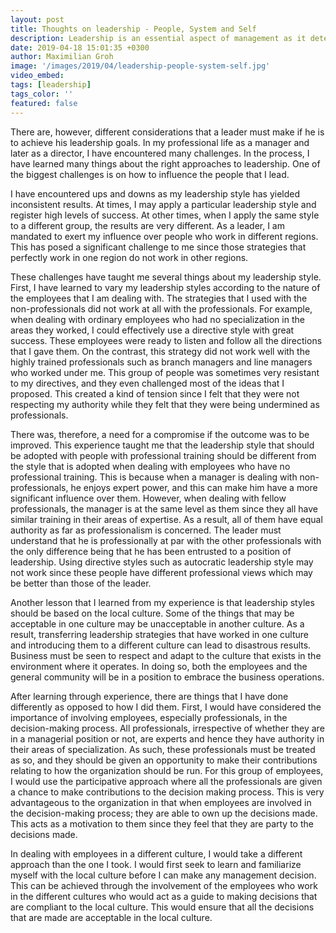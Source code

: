 ```yaml
---
layout: post
title: Thoughts on leadership - People, System and Self
description: Leadership is an essential aspect of management as it determines the extent to which the organization is to achieve its objectives.
date: 2019-04-18 15:01:35 +0300
author: Maximilian Groh
image: '/images/2019/04/leadership-people-system-self.jpg'
video_embed:
tags: [leadership]
tags_color: ''
featured: false
---
```

 There are, however, different considerations that a leader must make if he is to achieve his leadership goals. In my professional life as a manager and later as a director, I have encountered many challenges. In the process, I have learned many things about the right approaches to leadership. One of the biggest challenges is on how to influence the people that I lead. 

I have encountered ups and downs as my leadership style has yielded inconsistent results. At times, I may apply a particular leadership style and register high levels of success. At other times, when I apply the same style to a different group, the results are very different. As a leader, I am mandated to exert my influence over people who work in different regions. This has posed a significant challenge to me since those strategies that perfectly work in one region do not work in other regions.

These challenges have taught me several things about my leadership style. First, I have learned to vary my leadership styles according to the nature of the employees that I am dealing with. The strategies that I used with the non-professionals did not work at all with the professionals. For example, when dealing with ordinary employees who had no specialization in the areas they worked, I could effectively use a directive style with great success. These employees were ready to listen and follow all the directions that I gave them. On the contrast, this strategy did not work well with the highly trained professionals such as branch managers and line managers who worked under me. This group of people was sometimes very resistant to my directives, and they even challenged most of the ideas that I proposed. This created a kind of tension since I felt that they were not respecting my authority while they felt that they were being undermined as professionals.

There was, therefore, a need for a compromise if the outcome was to be improved. This experience taught me that the leadership style that should be adopted with people with professional training should be different from the style that is adopted when dealing with employees who have no professional training. This is because when a manager is dealing with non-professionals, he enjoys expert power, and this can make him have a more significant influence over them. However, when dealing with fellow professionals, the manager is at the same level as them since they all have similar training in their areas of expertise. As a result, all of them have equal authority as far as professionalism is concerned. The leader must understand that he is professionally at par with the other professionals with the only difference being that he has been entrusted to a position of leadership. Using directive styles such as autocratic leadership style may not work since these people have different professional views which may be better than those of the leader.

Another lesson that I learned from my experience is that leadership styles should be based on the local culture. Some of the things that may be acceptable in one culture may be unacceptable in another culture. As a result, transferring leadership strategies that have worked in one culture and introducing them to a different culture can lead to disastrous results. Business must be seen to respect and adapt to the culture that exists in the environment where it operates. In doing so, both the employees and the general community will be in a position to embrace the business operations.

After learning through experience, there are things that I have done differently as opposed to how I did them. First, I would have considered the importance of involving employees, especially professionals, in the decision-making process. All professionals, irrespective of whether they are in a managerial position or not, are experts and hence they have authority in their areas of specialization. As such, these professionals must be treated as so, and they should be given an opportunity to make their contributions relating to how the organization should be run. For this group of employees, I would use the participative approach where all the professionals are given a chance to make contributions to the decision making process. This is very advantageous to the organization in that when employees are involved in the decision-making process; they are able to own up the decisions made. This acts as a motivation to them since they feel that they are party to the decisions made.

In dealing with employees in a different culture, I would take a different approach than the one I took. I would first seek to learn and familiarize myself with the local culture before I can make any management decision. This can be achieved through the involvement of the employees who work in the different cultures who would act as a guide to making decisions that are compliant to the local culture. This would ensure that all the decisions that are made are acceptable in the local culture.

